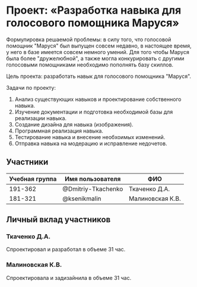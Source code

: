 # Проект: «Разработка навыка для голосового помощника Маруся»
Формулировка решаемой проблемы: в силу того, что голосовой помощник "Маруся" был выпущен совсем недавно, в настоящее время, у него в базе имеется совсем немного умений. Для того чтобы Маруся была более "дружелюбной", а также могла конкурировать с другими голосовыми помощниками необходимо пополнять базу скиллов.

Цель проекта: разработать навык для голосового помощника "Маруся".

Задачи по проекту:
1. Анализ существующих навыков и проектирование собственного навыка.
2. Изучение документации и подготовка необходимой базы для реализации навыка.
3. Создание дизайна для навыка (изображения).
4. Программная реализация навыка.
5. Тестирование навыка и внесение необхоимых изменений.
6. Отправка навыка на модерацию и исправление недочетов.

## Участники
| Учебная группа | Имя пользователя | ФИО |
| -------------- | ---------------- | --- |
| 191-362 | @Dmitriy-Tkachenko | Ткаченко Д.А. |
| 181-321 | @ksenikmalin | Малиновская К.В. |

## Личный вклад участников
### Ткаченко Д.А.
Спроектировал и разработал в объеме 31 час.
### Малиновская К.В.
Спроектировала и задизайнила в объеме 31 час.
